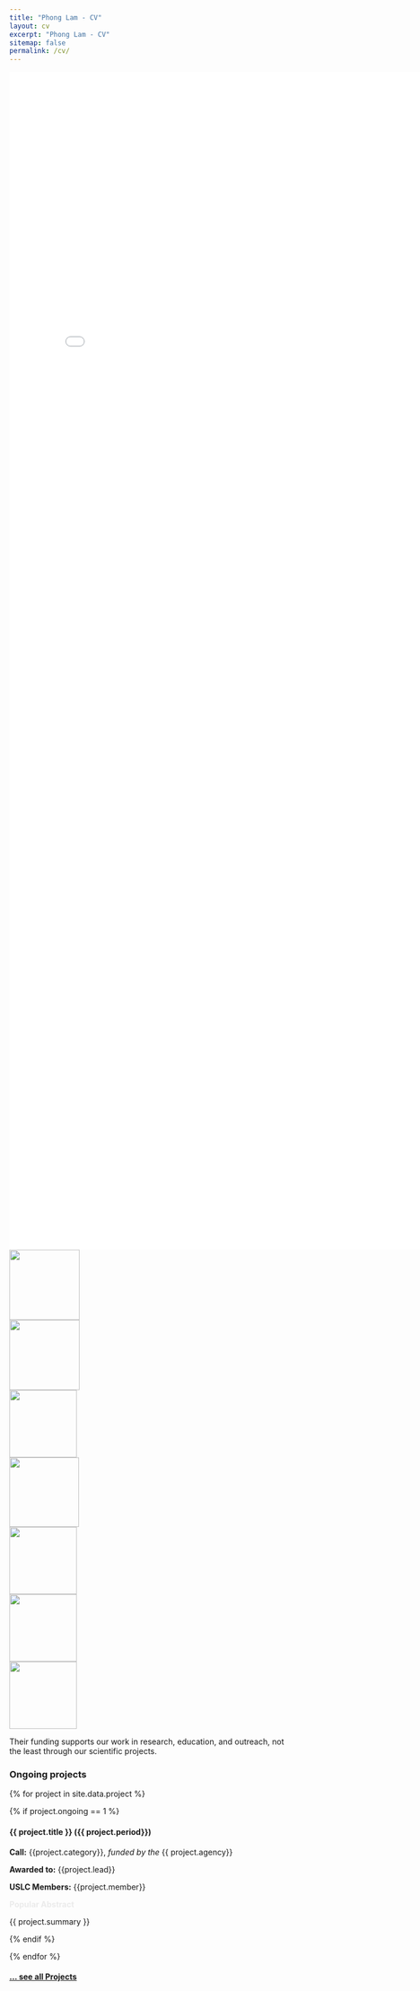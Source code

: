 ```yaml
---
title: "Phong Lam - CV"
layout: cv
excerpt: "Phong Lam - CV"
sitemap: false
permalink: /cv/
---
```


<embed src="{{ site.url }}{{ site.baseurl }}/assets/PhongLam_CV.pdf" width="800px" height="2100px" />

<div class="row">

<div class="col-sm-2 clearfix vcenter">
<img src="{{ site.url }}{{ site.baseurl }}/images/logopic/UU_logo_4f125px.png" style="width: 125px">

</div>

<div class="col-sm-2 clearfix vcenter">
<img src="{{ site.url }}{{ site.baseurl }}/images/logopic/KAW_Logotype_Large.png" style="width: 125px">

</div>

<div class="col-sm-2 clearfix vcenter">
<img src="{{ site.url }}{{ site.baseurl }}/images/logopic/svart_fyrkant_eng.png" style="width: 120px">

</div>

<div class="col-sm-2 clearfix vcenter">
<img src="{{ site.url }}{{ site.baseurl }}/images/logopic/ssf_gb_rgb-300x247.png" style="width: 124px">
</div>
</div>

<div class="row">

<div class="col-sm-2 clearfix vcenter">
<img src="{{ site.url }}{{ site.baseurl }}/images/logopic/energimyndigheten_engelsklogo_rgb.png" style="width: 120px">
</div>

<div class="col-sm-2 clearfix vcenter">
<img src="{{ site.url }}{{ site.baseurl }}/images/logopic/Vinnova_green_payoff_ENG_RGB.png" style="width: 120px">
</div>

<div class="col-sm-2 clearfix vcenter">
<img src="{{ site.url }}{{ site.baseurl }}/images/logopic/LOGO_essence.png" style="width: 120px">
</div>


</div>

Their funding supports our work in research, education, and outreach, not the least through our scientific projects.

### Ongoing projects

{% for project in site.data.project %}

{% if project.ongoing == 1 %}
<div class="row">
<div class="well">

#### {{ project.title }} ({{ project.period}})

**Call:** {{project.category}}, *funded by the* {{ project.agency}}

**Awarded to:** {{project.lead}}

**USLC Members:** {{project.member}}

<a data-toggle="collapse" href="#{{project.key}}-bib"  class="btn-abstract" style="text-decoration:none; color:#ebebeb; hover:#ebebeb;" role="button" aria-expanded="false">**Popular Abstract**</a>
<div class="collapse" id="{{project.key}}-bib"><div class="well-abs">
{{ project.summary }}
</div></div>
</div>
</div>

{% endif %}

{% endfor %}


<h4><a href="{{ site.url }}{{ site.baseurl }}/allprojects.html">... see all Projects</a></h4>
